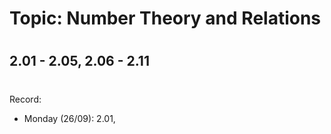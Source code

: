 # Topic:  Number Theory and Relations
#
## 2.01 - 2.05, 2.06 - 2.11
#
Record:
- Monday (26/09): 2.01, 